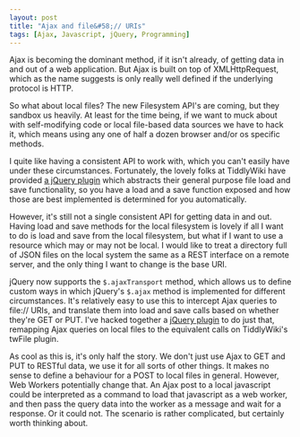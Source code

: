 ```yaml
---
layout: post
title: "Ajax and file&#58;// URIs"
tags: [Ajax, Javascript, jQuery, Programming]
---
```

Ajax is becoming the dominant method, if it isn't already, of getting data in and out of a web application. But Ajax is built on top of XMLHttpRequest, which as the name suggests is only really well defined if the underlying protocol is HTTP.

So what about local files? The new Filesystem API's are coming, but they sandbox us heavily. At least for the time being, if we want to muck about with self-modifying code or local file-based data sources we have to hack it, which means using any one of half a dozen browser and/or os specific methods.

I quite like having a consistent API to work with, which you can't easily have under these circumstances. Fortunately, the lovely folks at TiddlyWiki have provided [a jQuery plugin](http://jquery.tiddlywiki.org/twFile.html) which abstracts their general purpose file load and save functionality, so you have a load and a save function exposed and how those are best implemented is determined for you automatically.

However, it's still not a single consistent API for getting data in and out. Having load and save methods for the local filesystem is lovely if all I want to do is load and save from the local filesystem, but what if I want to use a resource which may or may not be local. I would like to treat a directory full of JSON files on the local system the same as a REST interface on a remote server, and the only thing I want to change is the base URI.

jQuery now supports the `$.ajaxTransport` method, which allows us to define custom ways in which jQuery's `$.ajax` method is implemented for different circumstances. It's relatively easy to use this to intercept Ajax queries to file:// URIs, and translate them into load and save calls based on whether they're GET or PUT. I've hacked together a [jQuery plugin](https://github.com/twrl/tinker/blob/master/js/jquery/localJax.js) to do just that, remapping Ajax queries on local files to the equivalent calls on TiddlyWiki's twFile plugin.

As cool as this is, it's only half the story. We don't just use Ajax to GET and PUT to RESTful data, we use it for all sorts of other things. It makes no sense to define a behaviour for a POST to local files in general. However, Web Workers potentially change that. An Ajax post to a local javascript could be interpreted as a command to load that javascript as a web worker, and then pass the query data into the worker as a message and wait for a response. Or it could not. The scenario is rather complicated, but certainly worth thinking about.